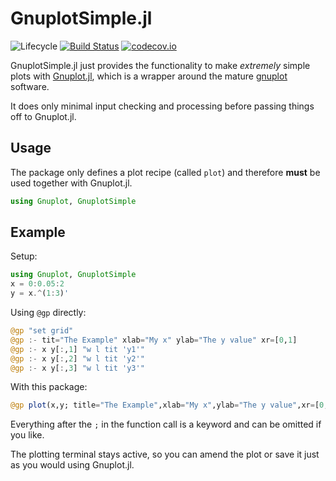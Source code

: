 # GnuplotSimple.jl

![Lifecycle](https://img.shields.io/badge/lifecycle-experimental-orange.svg)<!--
![Lifecycle](https://img.shields.io/badge/lifecycle-maturing-blue.svg)
![Lifecycle](https://img.shields.io/badge/lifecycle-stable-green.svg)
![Lifecycle](https://img.shields.io/badge/lifecycle-retired-orange.svg)
![Lifecycle](https://img.shields.io/badge/lifecycle-archived-red.svg)
![Lifecycle](https://img.shields.io/badge/lifecycle-dormant-blue.svg) -->
[![Build Status](https://travis-ci.com/tbeason/GnuplotSimple.jl.svg?branch=master)](https://travis-ci.com/tbeason/GnuplotSimple.jl)
[![codecov.io](http://codecov.io/github/tbeason/GnuplotSimple.jl/coverage.svg?branch=master)](http://codecov.io/github/tbeason/GnuplotSimple.jl?branch=master)
<!--
[![Documentation](https://img.shields.io/badge/docs-stable-blue.svg)](https://tbeason.github.io/GnuplotSimple.jl/stable)
[![Documentation](https://img.shields.io/badge/docs-master-blue.svg)](https://tbeason.github.io/GnuplotSimple.jl/dev)
-->


GnuplotSimple.jl just provides the functionality to make _extremely_ simple plots with [Gnuplot.jl](https://github.com/gcalderone/Gnuplot.jl), which is a wrapper around the mature [gnuplot](http://www.gnuplot.info/) software.

It does only minimal input checking and processing before passing things off to Gnuplot.jl. 

## Usage

The package only defines a plot recipe (called `plot`) and therefore **must** be used together with Gnuplot.jl.
```julia
using Gnuplot, GnuplotSimple
```





## Example
Setup:
```julia
using Gnuplot, GnuplotSimple
x = 0:0.05:2
y = x.^(1:3)'
```

Using `@gp` directly:
```julia
@gp "set grid"
@gp :- tit="The Example" xlab="My x" ylab="The y value" xr=[0,1]
@gp :- x y[:,1] "w l tit 'y1'"
@gp :- x y[:,2] "w l tit 'y2'"
@gp :- x y[:,3] "w l tit 'y3'"
```

With this package:
```julia
@gp plot(x,y; title="The Example",xlab="My x",ylab="The y value",xr=[0,1],labels=["y1","y2","y3"])
```
Everything after the `;` in the function call is a keyword and can be omitted if you like.

The plotting terminal stays active, so you can amend the plot or save it just as you would using Gnuplot.jl.



